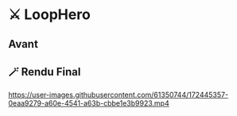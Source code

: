 # ⚔️ LoopHero

## Avant

## 🪄 Rendu Final 





https://user-images.githubusercontent.com/61350744/172445357-0eaa9279-a60e-4541-a63b-cbbe1e3b9923.mp4

